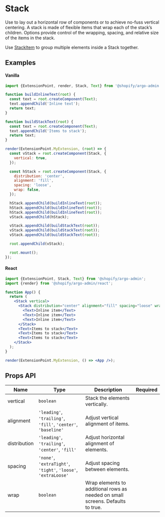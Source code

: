 # Stack

Use to lay out a horizontal row of components or to achieve no-fuss vertical centering. A stack is made of flexible items that wrap each of the stack’s children. Options provide control of the wrapping, spacing, and relative size of the items in the stack.

Use [StackItem](./StackItem) to group multiple elements inside a Stack together.

## Examples

#### Vanilla

```js
import {ExtensionPoint, render, Stack, Text} from '@shopify/argo-admin';

function buildInlineText(root) {
  const text = root.createComponent(Text);
  text.appendChild('Inline text');
  return text;
}

function buildStackText(root) {
  const text = root.createComponent(Text);
  text.appendChild('Items to stack');
  return text;
}

render(ExtensionPoint.MyExtension, (root) => {
  const vStack = root.createComponent(Stack, {
    vertical: true,
  });

  const hStack = root.createComponent(Stack, {
    distribution: 'center',
    alignment: 'fill',
    spacing: 'loose',
    wrap: false,
  });

  hStack.appendChild(buildInlineText(root));
  hStack.appendChild(buildInlineText(root));
  hStack.appendChild(buildInlineText(root));
  vStack.appendChild(hStack);

  vStack.appendChild(buildStackText(root));
  vStack.appendChild(buildStackText(root));
  vStack.appendChild(buildStackText(root));

  root.appendChild(vStack);

  root.mount();
});
```

#### React

```jsx
import {ExtensionPoint, Stack, Text} from '@shopify/argo-admin';
import {render} from '@shopify/argo-admin/react';

function App() {
  return (
    <Stack vertical>
      <Stack distribution="center" alignment="fill" spacing="loose" wrap={false}>
        <Text>Inline item</Text>
        <Text>Inline item</Text>
        <Text>Inline item</Text>
      </Stack>
      <Text>Items to stack</Text>
      <Text>Items to stack</Text>
      <Text>Items to stack</Text>
    </Stack>
  );
}

render(ExtensionPoint.MyExtension, () => <App />);
```

## Props API

| Name         | Type                                                           | Description                                                                    | Required |
| ------------ | -------------------------------------------------------------- | ------------------------------------------------------------------------------ | -------- |
| vertical     | `boolean`                                                      | Stack the elements vertically.                                                 |          |
| alignment    | `'leading'`, `'trailing'`, `'fill'`, `'center'`, `'baseline'`  | Adjust vertical alignment of items.                                            |          |
| distribution | `'leading'`, `'trailing'`, `'center'`, `'fill'`                | Adjust horizontal alignment of elements.                                       |          |
| spacing      | `'none'`, `'extraTight'`, `'tight'`, `'loose'`, `'extraLoose'` | Adjust spacing between elements.                                               |          |
| wrap         | `boolean`                                                      | Wrap elements to additional rows as needed on small screens. Defaults to true. |          |
